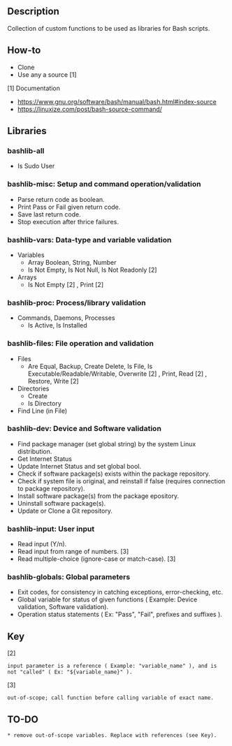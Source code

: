 ## Description
Collection of custom functions to be used as libraries for Bash scripts.

## How-to
* Clone
* Use any a source [1]

[1] Documentation
* https://www.gnu.org/software/bash/manual/bash.html#index-source
* https://linuxize.com/post/bash-source-command/


## Libraries
### bashlib-all
* Is Sudo User

### bashlib-misc: Setup and command operation/validation
* Parse return code as boolean.
* Print Pass or Fail given return code.
* Save last return code.
* Stop execution after thrice failures.

### bashlib-vars: Data-type and variable validation
* Variables
    * Array Boolean, String, Number
    * Is Not Empty, Is Not Null, Is Not Readonly [2]
* Arrays
    * Is Not Empty [2] , Print [2]

### bashlib-proc: Process/library validation
* Commands, Daemons, Processes
    * Is Active, Is Installed

### bashlib-files: File operation and validation
* Files
    * Are Equal, Backup, Create Delete, Is File, Is Executable/Readable/Writable, Overwrite [2] , Print, Read [2] , Restore, Write [2]
* Directories
    * Create
    * Is Directory
* Find Line (in File)

### bashlib-dev: Device and Software validation
* Find package manager (set global string) by the system Linux distribution.
* Get Internet Status
* Update Internet Status and set global bool.
* Check if software package(s) exists within the package repository.
* Check if system file is original, and reinstall if false (requires connection to package repository).
* Install software package(s) from the package epository.
* Uninstall software package(s).
* Update or Clone a Git repository.

### bashlib-input: User input
* Read input (Y/n).
* Read input from range of numbers. [3]
* Read multiple-choice (ignore-case or match-case). [3]

### bashlib-globals: Global parameters
* Exit codes, for consistency in catching exceptions, error-checking, etc.
* Global variable for status of given functions ( Example: Device validation, Software validation).
* Operation status statements ( Ex: "Pass", "Fail", prefixes and suffixes ).

## Key
[2]

    input parameter is a reference ( Example: "variable_name" ), and is not "called" ( Ex: "${variable_name}" ).
[3]

    out-of-scope; call function before calling variable of exact name.

## TO-DO
    * remove out-of-scope variables. Replace with references (see Key).